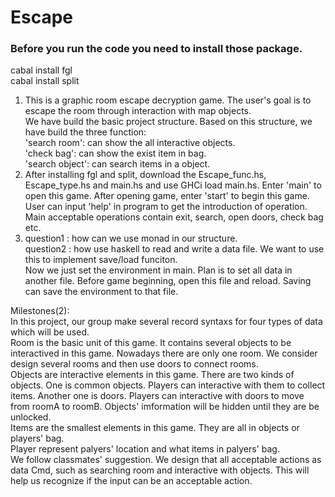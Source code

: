 # Escape

<!-- Instell the packages -->
<!-- It will take many times -->
### Before you run the code you need to install those package.
cabal install fgl  
cabal install split  

<!-- 1. A brief description of your project goals (you can take this from your project proposal), and your current progress toward achieving those goals.
     2. Instructions for how to run your project (e.g. which file to load in GHCi), including several example inputs, if applicable.
     3. In Milestone #1: a list of 2–4 design questions that you have about your project, that you would like to discuss during the workshop.-->

1. This is a graphic room escape decryption game. The user's goal is to escape the room through interaction with map objects.  
   We have build the basic project structure. Based on this structure, we have build the three function:   
   'search room': can show the all interactive objects.  
   'check bag': can show the exist item in bag.  
   'search object': can search items in a object.  
2. After installing fgl and split, download the Escape_func.hs, Escape_type.hs and main.hs and use GHCi load main.hs. Enter 'main' to open this game. After opening game, enter 'start' to begin this game. User can input 'help' in program to get the introduction of operation. Main acceptable operations contain exit, search, open doors, check bag etc. 
3. question1 : how can we use monad in our structure.   
   question2 : how use haskell to read and write a data file. We want to use this to implement save/load funciton.  
               Now we just set the environment in main. Plan is to set all data in another file. Before game beginning, open this file and                 reload. Saving can save the environment to that file.   
   
Milestones(2):  
In this project, our group make several record syntaxs for four types of data which will be used.  
Room is the basic unit of this game. It contains several objects to be interactived in this game. Nowadays there are only one room. We consider design several rooms and then use doors to connect rooms.  
Objects are interactive elements in this game. There are two kinds of objects. One is common objects. Players can interactive with them to collect items. Another one is doors. Players can interactive with doors to move from roomA to roomB. Objects' imformation will be hidden until they are be unlocked.  
Items are the smallest elements in this game. They are all in objects or players' bag.  
Player represent palyers' location and what items in palyers' bag.  
We follow classmates' suggestion. We design that all acceptable actions as data Cmd, such as searching room and interactive with objects. This will help us recognize if the input can be an acceptable action.
